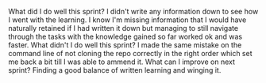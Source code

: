 What did I do well this sprint?
I didn't write any information down to see how I went with the learning.  I know I'm missing information that I would have naturally retained if I had written it down but managing to still navigate through the tasks with the knowledge gained so far worked ok and was faster.
What didn't I do well this sprint?
I made the same mistake on the command line of not cloning the repo correctly in the right order which set me back a bit till I was able to ammend it.
What can I improve on next sprint?
Finding a good balance of written learning and winging it.